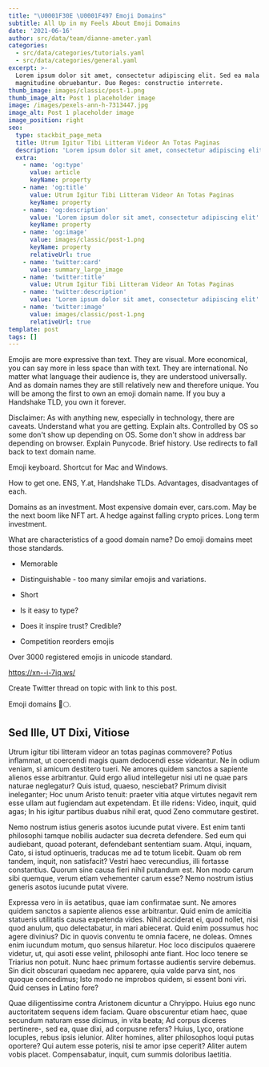 ```yaml
---
title: "\U0001F30E \U0001F497 Emoji Domains"
subtitle: All Up in my Feels About Emoji Domains
date: '2021-06-16'
author: src/data/team/dianne-ameter.yaml
categories:
  - src/data/categories/tutorials.yaml
  - src/data/categories/general.yaml
excerpt: >-
  Lorem ipsum dolor sit amet, consectetur adipiscing elit. Sed ea mala virtuti
  magnitudine obruebantur. Duo Reges: constructio interrete.
thumb_image: images/classic/post-1.png
thumb_image_alt: Post 1 placeholder image
image: /images/pexels-ann-h-7313447.jpg
image_alt: Post 1 placeholder image
image_position: right
seo:
  type: stackbit_page_meta
  title: Utrum Igitur Tibi Litteram Videor An Totas Paginas
  description: 'Lorem ipsum dolor sit amet, consectetur adipiscing elit'
  extra:
    - name: 'og:type'
      value: article
      keyName: property
    - name: 'og:title'
      value: Utrum Igitur Tibi Litteram Videor An Totas Paginas
      keyName: property
    - name: 'og:description'
      value: 'Lorem ipsum dolor sit amet, consectetur adipiscing elit'
      keyName: property
    - name: 'og:image'
      value: images/classic/post-1.png
      keyName: property
      relativeUrl: true
    - name: 'twitter:card'
      value: summary_large_image
    - name: 'twitter:title'
      value: Utrum Igitur Tibi Litteram Videor An Totas Paginas
    - name: 'twitter:description'
      value: 'Lorem ipsum dolor sit amet, consectetur adipiscing elit'
    - name: 'twitter:image'
      value: images/classic/post-1.png
      relativeUrl: true
template: post
tags: []
---
```

Emojis are more expressive than text. They are visual. More economical, you can say more in less space than with text. They are international. No matter what language their audience is, they are understood universally. And as domain names they are still relatively new and therefore unique. You will be among the first to own an emoji domain name. If you buy a Handshake TLD, you own it forever.

Disclaimer: As with anything new, especially in technology, there are caveats. Understand what you are getting. Explain alts. Controlled by OS so some don't show up depending on OS. Some don't show in address bar depending on browser. Explain Punycode. Brief history. Use redirects to fall back to text domain name.

Emoji keyboard. Shortcut for Mac and Windows.

How to get one. ENS, Y.at, Handshake TLDs. Advantages, disadvantages of each.

Domains as an investment. Most expensive domain ever, cars.com. May be the next boom like NFT art. A hedge against falling crypto prices. Long term investment.

What are characteristics of a good domain name? Do emoji domains meet those standards.

*   Memorable

*   Distinguishable - too many similar emojis and variations.

*   Short

*   Is it easy to type?

*   Does it inspire trust? Credible?

*   Competition reorders emojis

Over 3000 registered emojis in unicode standard.

https://xn--i-7iq.ws/

Create Twitter thread on topic with link to this post.

Emoji domains 🚀🌕.

## Sed Ille, UT Dixi, Vitiose

Utrum igitur tibi litteram videor an totas paginas commovere? Potius inflammat, ut coercendi magis quam dedocendi esse videantur. Ne in odium veniam, si amicum destitero tueri. Ne amores quidem sanctos a sapiente alienos esse arbitrantur. Quid ergo aliud intellegetur nisi uti ne quae pars naturae neglegatur? Quis istud, quaeso, nesciebat? Primum divisit ineleganter; Hoc unum Aristo tenuit: praeter vitia atque virtutes negavit rem esse ullam aut fugiendam aut expetendam. Et ille ridens: Video, inquit, quid agas; In his igitur partibus duabus nihil erat, quod Zeno commutare gestiret.

Nemo nostrum istius generis asotos iucunde putat vivere.
Est enim tanti philosophi tamque nobilis audacter sua decreta defendere. Sed eum qui audiebant, quoad poterant, defendebant sententiam suam. Atqui, inquam, Cato, si istud optinueris, traducas me ad te totum licebit. Quam ob rem tandem, inquit, non satisfacit? Vestri haec verecundius, illi fortasse constantius. Quorum sine causa fieri nihil putandum est. Non modo carum sibi quemque, verum etiam vehementer carum esse? Nemo nostrum istius generis asotos iucunde putat vivere.

Expressa vero in iis aetatibus, quae iam confirmatae sunt.
Ne amores quidem sanctos a sapiente alienos esse arbitrantur. Quid enim de amicitia statueris utilitatis causa expetenda vides. Nihil acciderat ei, quod nollet, nisi quod anulum, quo delectabatur, in mari abiecerat. Quid enim possumus hoc agere divinius? Dic in quovis conventu te omnia facere, ne doleas. Omnes enim iucundum motum, quo sensus hilaretur. Hoc loco discipulos quaerere videtur, ut, qui asoti esse velint, philosophi ante fiant. Hoc loco tenere se Triarius non potuit. Nunc haec primum fortasse audientis servire debemus. Sin dicit obscurari quaedam nec apparere, quia valde parva sint, nos quoque concedimus; Isto modo ne improbos quidem, si essent boni viri. Quid censes in Latino fore?

Quae diligentissime contra Aristonem dicuntur a Chryippo. Huius ego nunc auctoritatem sequens idem faciam. Quare obscurentur etiam haec, quae secundum naturam esse dicimus, in vita beata; Ad corpus diceres pertinere-, sed ea, quae dixi, ad corpusne refers? Huius, Lyco, oratione locuples, rebus ipsis ielunior. Aliter homines, aliter philosophos loqui putas oportere? Qui autem esse poteris, nisi te amor ipse ceperit? Aliter autem vobis placet. Compensabatur, inquit, cum summis doloribus laetitia.
